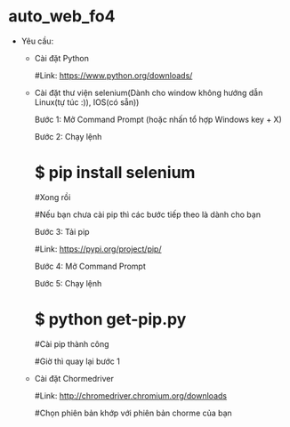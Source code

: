 # auto_web_fo4
- Yêu cầu:

  + Cài đặt Python
  
      #Link: https://www.python.org/downloads/
  
  + Cài đặt thư viện selenium(Dành cho window không hướng dẫn Linux(tự túc :)), IOS(có sẵn))
    
      Bước 1: Mở Command Prompt (hoặc nhấn tổ hợp Windows key + X)

      Bước 2: Chạy lệnh
      # $ pip install selenium
      #Xong rồi

      #Nếu bạn chưa cài pip thì các bước tiếp theo là dành cho bạn

      Bước 3: Tải pip

      #Link: https://pypi.org/project/pip/

      Bước 4: Mở Command Prompt

      Bước 5: Chạy lệnh
      # $ python get-pip.py

      #Cài pip thành công

      #Giờ thì quay lại bước 1
  
  + Cài đặt Chormedriver

      #Link: http://chromedriver.chromium.org/downloads
      
      #Chọn phiên bản khớp với phiên bản chorme của bạn
